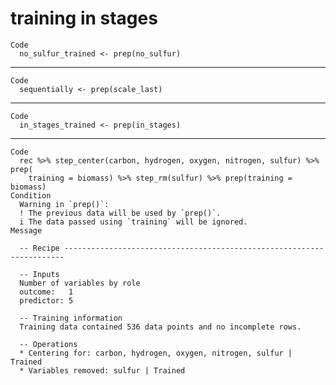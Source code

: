 # training in stages

    Code
      no_sulfur_trained <- prep(no_sulfur)

---

    Code
      sequentially <- prep(scale_last)

---

    Code
      in_stages_trained <- prep(in_stages)

---

    Code
      rec %>% step_center(carbon, hydrogen, oxygen, nitrogen, sulfur) %>% prep(
        training = biomass) %>% step_rm(sulfur) %>% prep(training = biomass)
    Condition
      Warning in `prep()`:
      ! The previous data will be used by `prep()`.
      i The data passed using `training` will be ignored.
    Message
      
      -- Recipe ----------------------------------------------------------------------
      
      -- Inputs 
      Number of variables by role
      outcome:   1
      predictor: 5
      
      -- Training information 
      Training data contained 536 data points and no incomplete rows.
      
      -- Operations 
      * Centering for: carbon, hydrogen, oxygen, nitrogen, sulfur | Trained
      * Variables removed: sulfur | Trained

